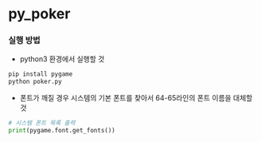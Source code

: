 # py_poker

### 실행 방법
- python3 환경에서 실행할 것

```python
pip install pygame
python poker.py
```

- 폰트가 깨질 경우 시스템의 기본 폰트를 찾아서 64-65라인의 폰트 이름을 대체할 것

```python
# 시스템 폰트 목록 출력
print(pygame.font.get_fonts())
```
